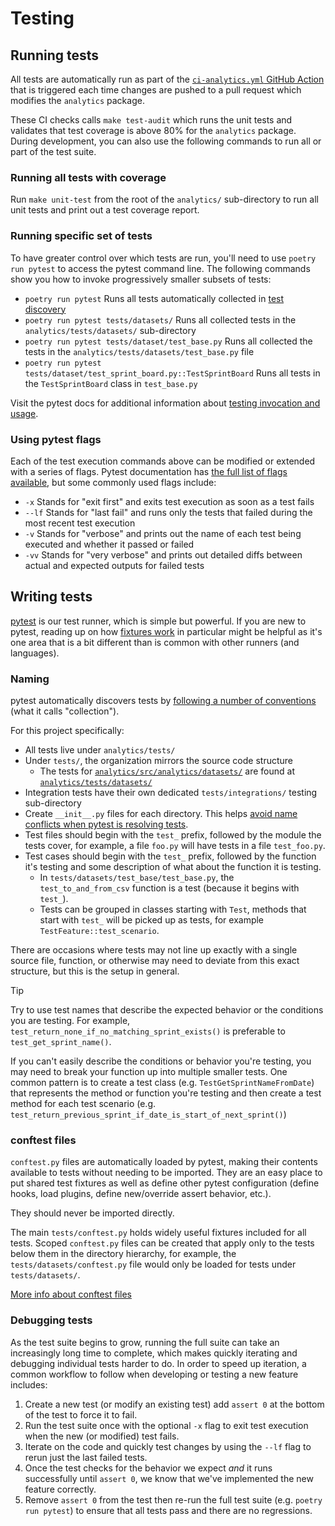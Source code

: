 # Testing

## Running tests

All tests are automatically run as part of the [`ci-analytics.yml` GitHub Action](../../.github/workflows/ci-analytics.yml) that is triggered each time changes are pushed to a pull request which modifies the `analytics` package.

These CI checks calls `make test-audit` which runs the unit tests and validates that test coverage is above 80% for the `analytics` package. During development, you can also use the following commands to run all or part of the test suite.

### Running all tests with coverage

Run `make unit-test` from the root of the `analytics/` sub-directory to run all unit tests and print out a test coverage report.

### Running specific set of tests

To have greater control over which tests are run, you'll need to use `poetry run pytest` to access the pytest command line. The following commands show you how to invoke progressively smaller subsets of tests:

- `poetry run pytest` Runs all tests automatically collected in [test discovery](https://docs.pytest.org/en/stable/goodpractices.html#conventions-for-python-test-discovery)
- `poetry run pytest tests/datasets/` Runs all collected tests in the
  `analytics/tests/datasets/` sub-directory
- `poetry run pytest tests/dataset/test_base.py` Runs all collected the tests in
  the `analytics/tests/datasets/test_base.py` file
- `poetry run pytest tests/dataset/test_sprint_board.py::TestSprintBoard` Runs
  all tests in the `TestSprintBoard` class in `test_base.py`

Visit the pytest docs for additional information about [testing invocation and usage](https://docs.pytest.org/en/6.2.x/usage.html).

### Using pytest flags

Each of the test execution commands above can be modified or extended with a series of flags. Pytest documentation has [the full list of flags available](https://docs.pytest.org/en/stable/reference/reference.html#command-line-flags), but some commonly used flags include:

- `-x` Stands for "exit first" and exits test execution as soon as a test fails
- `--lf` Stands for "last fail" and runs only the tests that failed during the most recent test execution
- `-v` Stands for "verbose" and prints out the name of each test being executed and whether it passed or failed
- `-vv` Stands for "very verbose" and prints out detailed diffs between actual and expected outputs for failed tests

## Writing tests

[pytest](https://docs.pytest.org) is our test runner, which is simple but powerful. If you are new to pytest, reading up on how [fixtures work](https://docs.pytest.org/en/latest/explanation/fixtures.html) in particular might be helpful as it's one area that is a bit different than is common with other runners (and languages).

### Naming

pytest automatically discovers tests by [following a number of conventions](https://docs.pytest.org/en/stable/goodpractices.html#conventions-for-python-test-discovery)
(what it calls "collection").

For this project specifically:

- All tests live under `analytics/tests/`
- Under `tests/`, the organization mirrors the source code structure
  - The tests for [`analytics/src/analytics/datasets/`](../../analytics/src/analytics/datasets/)
    are found at [`analytics/tests/datasets/`](../../analytics/tests/datasets/)
- Integration tests have their own dedicated `tests/integrations/` testing sub-directory
- Create `__init__.py` files for each directory. This helps [avoid name conflicts
  when pytest is resolving tests](https://docs.pytest.org/en/stable/goodpractices.html#tests-outside-application-code).
- Test files should begin with the `test_` prefix, followed by the module the tests
  cover, for example, a file `foo.py` will have tests in a file `test_foo.py`.
- Test cases should begin with the `test_` prefix, followed by the function it's
  testing and some description of what about the function it is testing.
  - In `tests/datasets/test_base/test_base.py`, the `test_to_and_from_csv`
    function is a test (because it begins with `test_`).
  - Tests can be grouped in classes starting with `Test`, methods that start with
    `test_` will be picked up as tests, for example `TestFeature::test_scenario`.

There are occasions where tests may not line up exactly with a single source file, function, or otherwise may need to deviate from this exact structure, but this is the setup in general.

> [!TIP]
> Try to use test names that describe the expected behavior or the conditions you are testing. For example, `test_return_none_if_no_matching_sprint_exists()` is preferable to `test_get_sprint_name()`.
>
> If you can't easily describe the conditions or behavior you're testing, you may need to break your function up into multiple smaller tests. One common pattern is to create a test class (e.g. `TestGetSprintNameFromDate`) that represents the method or function you're testing and then create a test method for each test scenario (e.g. `test_return_previous_sprint_if_date_is_start_of_next_sprint()`)

### conftest files

`conftest.py` files are automatically loaded by pytest, making their contents available to tests without needing to be imported. They are an easy place to put shared test fixtures as well as define other pytest configuration (define hooks, load plugins, define new/override assert behavior, etc.).

They should never be imported directly.

The main `tests/conftest.py` holds widely useful fixtures included for all tests. Scoped `conftest.py` files can be created that apply only to the tests below them in the directory hierarchy, for example, the `tests/datasets/conftest.py` file would only be loaded for tests under `tests/datasets/`.

[More info about conftest files](https://docs.pytest.org/en/latest/how-to/fixtures.html?highlight=conftest#scope-sharing-fixtures-across-classes-modules-packages-or-session)


### Debugging tests

As the test suite begins to grow, running the full suite can take an increasingly long time to complete, which makes quickly iterating and debugging individual tests harder to do. In order to speed up iteration, a common workflow to follow when developing or testing a new feature includes:

1. Create a new test (or modify an existing test) add `assert 0` at the bottom of the test to force it to fail.
2. Run the test suite once with the optional `-x` flag to exit test execution when the new (or modified) test fails.
3. Iterate on the code and quickly test changes by using the `--lf` flag to rerun just the last failed tests.
4. Once the test checks for the behavior we expect *and* it runs successfully until `assert 0`, we know that we've implemented the new feature correctly.
5. Remove `assert 0` from the test then re-run the full test suite (e.g. `poetry run pytest`) to ensure that all tests pass and there are no regressions.
